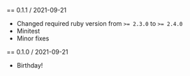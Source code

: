 == 0.1.1 / 2021-09-21
* Changed required ruby version from `>= 2.3.0` to `>= 2.4.0`
* Minitest
* Minor fixes

== 0.1.0 / 2021-09-21
* Birthday!